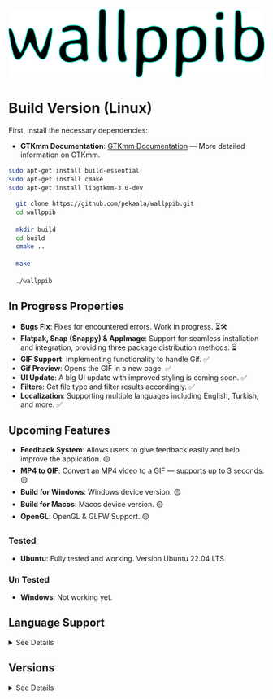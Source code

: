 ![Logo](https://raw.githubusercontent.com/pekaala/wallppib/6ab8329be185abf466c69699d1b765b87f1193ae/sc/logo_icon.svg)

# Build Version (Linux)

First, install the necessary dependencies:

- **GTKmm Documentation**: [GTKmm Documentation](https://www.gtk.org/docs/language-bindings/cpp) — More detailed information on GTKmm.

```bash
sudo apt-get install build-essential
sudo apt-get install cmake
sudo apt-get install libgtkmm-3.0-dev
```

```bash
  git clone https://github.com/pekaala/wallppib.git
  cd wallppib

  mkdir build
  cd build
  cmake ..

  make

  ./wallppib
```

<!--
## V1.1.1

### Features

- **Add Image**: Users can add new images.
- **Delete Image**: Images can be easily deleted.
- **Resize to 1920x1080**: Images are automatically resized to 1920x1080 resolution.
- **App Status**: Processing Indicator.
-->

## In Progress Properties

- **Bugs Fix**: Fixes for encountered errors. Work in progress. ⏳🛠️
- **Flatpak, Snap (Snappy) & AppImage**: Support for seamless installation and integration, providing three package distribution methods. ⏳
- **GIF Support**: Implementing functionality to handle Gif. ✅
- **Gif Preview**: Opens the GIF in a new page. ✅
- **UI Update**: A big UI update with improved styling is coming soon. ✅
- **Filters**: Get file type and filter results accordingly. ✅
- **Localization**: Supporting multiple languages including English, Turkish, and more. ✅

## Upcoming Features

- **Feedback System**: Allows users to give feedback easily and help improve the application. 🟡
- **MP4 to GIF**: Convert an MP4 video to a GIF — supports up to 3 seconds. 🟡
- **Build for Windows**: Windows device version. 🟡
- **Build for Macos**: Macos device version. 🟡
- **OpenGL**: OpenGL & GLFW Support. 🟡

### Tested

- **Ubuntu**: Fully tested and working. Version Ubuntu 22.04 LTS

### Un Tested

- **Windows**: Not working yet.

## Language Support

<details>
  <summary>See Details</summary>

Translated with AI

- English [Help improve translation](https://github.com/pekaala/wallppib/blob/main/src/data/locales/en-US.json)
- French [Help improve translation](https://github.com/pekaala/wallppib/blob/main/src/data/locales/fr-FR.json)
- German [Help improve translation](https://github.com/pekaala/wallppib/blob/main/src/data/locales/de-DE.json)
- Spanish [Help improve translation](https://github.com/pekaala/wallppib/blob/main/src/data/locales/es-ES.json)
- Turkish [Help improve translation](https://github.com/pekaala/wallppib/blob/main/src/data/locales/tr-TR.json)
</details>

## Versions

<details>
  <summary>See Details</summary>

## 1.2.1

![Image 1 Description](https://raw.githubusercontent.com/pekaala/wallppib/refs/heads/main/screenshots/versions/1.2.1/one_img.png)

![Image 2 Description](https://raw.githubusercontent.com/pekaala/wallppib/refs/heads/main/screenshots/versions/1.2.1/two_img.png)

## 1.1.1

![Image 1 Description](https://raw.githubusercontent.com/pekaala/wallppib/refs/heads/main/screenshots/versions/1.1.1/1.png)

![Image 2 Description](https://raw.githubusercontent.com/pekaala/wallppib/refs/heads/main/screenshots/versions/1.1.1/2.png)

![Image 3 Description](https://raw.githubusercontent.com/pekaala/wallppib/refs/heads/main/screenshots/versions/1.1.1/3.png)

## 1.1.0

### Image 1

![Image 1 Description](https://github.com/pekaala/wallppib/blob/main/screenshots/versions/1.1.0/localizationwork.gif)

![Explore.](https://github.com/pekaala/wallppib/blob/main/screenshots/sc_explore.png)

![About.](https://github.com/pekaala/wallppib/blob/main/screenshots/sc_about.png)

</details>
